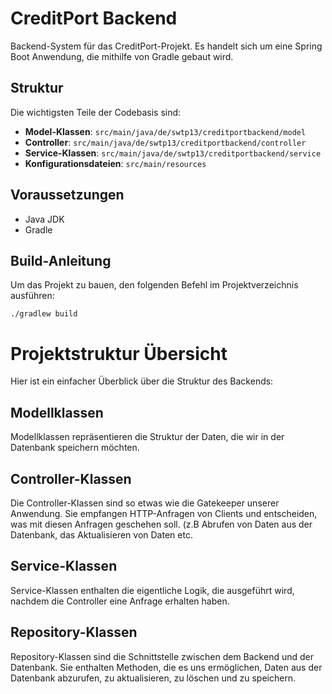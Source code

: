 
# CreditPort Backend

 Backend-System für das CreditPort-Projekt. Es handelt sich um eine Spring Boot Anwendung, die mithilfe von Gradle gebaut wird.

## Struktur

Die wichtigsten Teile der Codebasis sind:

- **Model-Klassen**: `src/main/java/de/swtp13/creditportbackend/model`
- **Controller**: `src/main/java/de/swtp13/creditportbackend/controller`
- **Service-Klassen**: `src/main/java/de/swtp13/creditportbackend/service`
- **Konfigurationsdateien**: `src/main/resources`

## Voraussetzungen

- Java JDK
- Gradle

## Build-Anleitung

Um das Projekt zu bauen, den folgenden Befehl im Projektverzeichnis ausführen:
```shell
./gradlew build
```
# Projektstruktur Übersicht

Hier ist ein einfacher Überblick über die Struktur des Backends:

## Modellklassen

Modellklassen repräsentieren die Struktur der Daten, die wir in der Datenbank speichern möchten. 

## Controller-Klassen

Die Controller-Klassen sind so etwas wie die Gatekeeper unserer Anwendung. Sie empfangen HTTP-Anfragen von Clients und entscheiden, was mit diesen Anfragen geschehen soll. (z.B Abrufen von Daten aus der Datenbank, das Aktualisieren von Daten etc.

## Service-Klassen
Service-Klassen enthalten die eigentliche Logik, die ausgeführt wird, nachdem die Controller eine Anfrage erhalten haben.

## Repository-Klassen

Repository-Klassen sind die Schnittstelle zwischen dem Backend und der Datenbank. Sie enthalten Methoden, die es uns ermöglichen, Daten aus der Datenbank abzurufen, zu aktualisieren, zu löschen und zu speichern.

